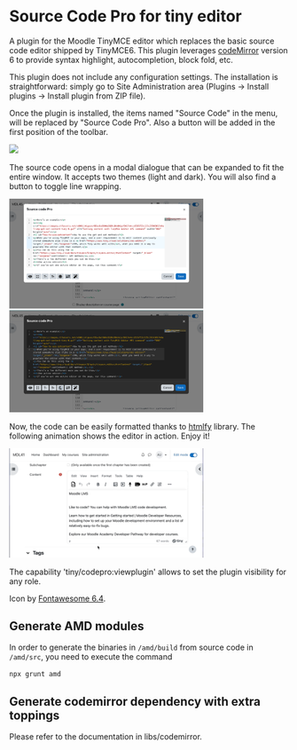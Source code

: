 # Source Code Pro for tiny editor

A plugin for the Moodle TinyMCE editor which replaces the basic source code editor shipped by TinyMCE6.
This plugin leverages [codeMirror](https://codemirror.net/) version 6 to provide syntax highlight, autocompletion, block fold, etc.

This plugin does not include any configuration settings. The installation is straightforward: simply go to Site Administration area (Plugins → Install plugins → Install plugin from ZIP file).

Once the plugin is installed, the items named "Source Code" in the menu, will be replaced by "Source Code Pro". Also a button will be added in the first position of the toolbar.

<img src="./pix/pict01.png" style="max-width:350px;">

The source code opens in a modal dialogue that can be expanded to fit the entire window. It accepts two themes (light and dark). You will also find a button to toggle line wrapping.

<img src="./pix/pict02.png" style="max-width:350px;">

<img src="./pix/pict03.png" style="max-width:350px;">

Now, the code can be easily formatted thanks to [htmlfy](https://github.com/j4w8n/htmlfy#readme) library. The following animation shows the editor in action. Enjoy it!

<img src="./pix/pict04.gif" style="max-width:350px;">


The capability 'tiny/codepro:viewplugin' allows to set the plugin visibility for any role.

Icon by [Fontawesome 6.4](https://fontawesome.com/icons/file-code?f=classic&s=light).

## Generate AMD modules

In order to generate the binaries in `/amd/build` from source code in `/amd/src`, you need to execute the command

```
npx grunt amd
```

## Generate codemirror dependency with extra toppings

Please refer to the documentation in libs/codemirror.
